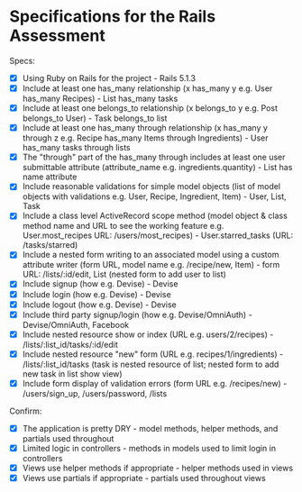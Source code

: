 # Specifications for the Rails Assessment

Specs:
- [x] Using Ruby on Rails for the project - Rails 5.1.3
- [x] Include at least one has_many relationship (x has_many y e.g. User has_many Recipes) - List has_many tasks
- [x] Include at least one belongs_to relationship (x belongs_to y e.g. Post belongs_to User) - Task belongs_to list
- [x] Include at least one has_many through relationship (x has_many y through z e.g. Recipe has_many Items through Ingredients) - User has_many tasks through lists
- [x] The "through" part of the has_many through includes at least one user submittable attribute (attribute_name e.g. ingredients.quantity) - List has name attribute
- [x] Include reasonable validations for simple model objects (list of model objects with validations e.g. User, Recipe, Ingredient, Item) - User, List, Task
- [x] Include a class level ActiveRecord scope method (model object & class method name and URL to see the working feature e.g. User.most_recipes URL: /users/most_recipes) - User.starred_tasks (URL: /tasks/starred)
- [x] Include a nested form writing to an associated model using a custom attribute writer (form URL, model name e.g. /recipe/new, Item) - form URL: /lists/:id/edit, List (nested form to add user to list)
- [x] Include signup (how e.g. Devise) - Devise
- [x] Include login (how e.g. Devise) - Devise
- [x] Include logout (how e.g. Devise) - Devise
- [x] Include third party signup/login (how e.g. Devise/OmniAuth) - Devise/OmniAuth, Facebook
- [x] Include nested resource show or index (URL e.g. users/2/recipes) - /lists/:list_id/tasks/:id/edit
- [x] Include nested resource "new" form (URL e.g. recipes/1/ingredients) - /lists/:list_id/tasks (task is nested resource of list; nested form to add new task in list show view)
- [x] Include form display of validation errors (form URL e.g. /recipes/new) - /users/sign_up, /users/password, /lists

Confirm:
- [x] The application is pretty DRY - model methods, helper methods, and partials used throughout
- [x] Limited logic in controllers - methods in models used to limit login in controllers
- [x] Views use helper methods if appropriate - helper methods used in views
- [x] Views use partials if appropriate - partials used throughout views
